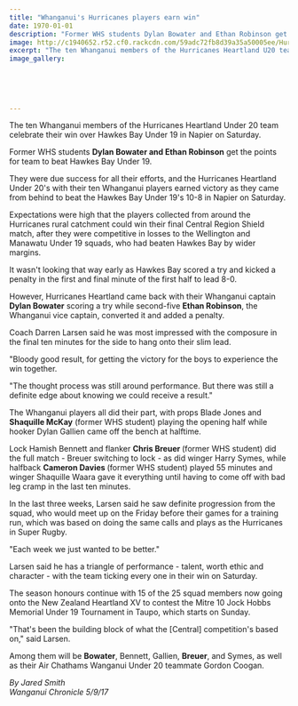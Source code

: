 ```yaml
---
title: "Whanganui's Hurricanes players earn win"
date: 1970-01-01
description: "Former WHS students Dylan Bowater and Ethan Robinson get the points for team to beat Hawkes Bay Under 19..."
image: http://c1940652.r52.cf0.rackcdn.com/59adc72fb8d39a35a50005ee/Hurricanes-U20-Dylan-Bowater-Sept-2017.jpg
excerpt: "The ten Whanganui members of the Hurricanes Heartland U20 team celebrate their win over Hawkes Bay U19 in Napier on Saturday. Former WHS students Dylan Bowater and Ethan Robinson get the points."
image_gallery:
    
    
    
    
    
---
```


<p>The ten Whanganui members of the Hurricanes Heartland Under 20 team celebrate their win over Hawkes Bay Under 19 in Napier on Saturday.</p>
<p><span>Former WHS students <strong>Dylan Bowater and Ethan Robinson</strong> get the points for team to beat Hawkes Bay Under 19.</span></p>
<p class="element element-paragraph">They were due success for all their efforts, and the Hurricanes Heartland Under 20's with their ten Whanganui players earned victory as they came from behind to beat the Hawkes Bay Under 19's 10-8 in Napier on Saturday.</p>
<p class="element element-paragraph">Expectations were high that the players collected from around the Hurricanes rural catchment could win their final Central Region Shield match, after they were competitive in losses to the Wellington and Manawatu Under 19 squads, who had beaten Hawkes Bay by wider margins.</p>
<p class="element element-paragraph">It wasn't looking that way early as Hawkes Bay scored a try and kicked a penalty in the first and final minute of the first half to lead 8-0.</p>
<p class="element element-paragraph">However, Hurricanes Heartland came back with their Whanganui captain <strong>Dylan Bowater</strong> scoring a try while second-five <strong>Ethan Robinson</strong>, the Whanganui vice captain, converted it and added a penalty.</p>
<p class="element element-paragraph">Coach Darren Larsen said he was most impressed with the composure in the final ten minutes for the side to hang onto their slim lead.</p>
<p class="element element-paragraph">"Bloody good result, for getting the victory for the boys to experience the win together.</p>
<p class="element element-paragraph">"The thought process was still around performance. But there was still a definite edge about knowing we could receive a result."</p>
<p class="element element-paragraph">The Whanganui players all did their part, with props Blade Jones and <strong>Shaquille McKay</strong>&nbsp;(former WHS student) playing the opening half while hooker Dylan Gallien came off the bench at halftime.</p>
<p class="element element-paragraph">Lock Hamish Bennett and flanker <strong>Chris Breuer </strong>(former WHS student) did the full match - Breuer switching to lock - as did winger Harry Symes, while halfback <strong>Cameron Davies&nbsp;</strong>(former WHS student) played 55 minutes and winger Shaquille Waara gave it everything until having to come off with bad leg cramp in the last ten minutes.</p>
<p class="element element-paragraph">In the last three weeks, Larsen said he saw definite progression from the squad, who would meet up on the Friday before their games for a training run, which was based on doing the same calls and plays as the Hurricanes in Super Rugby.</p>
<p class="element element-paragraph">"Each week we just wanted to be better."</p>
<p class="element element-paragraph">Larsen said he has a triangle of performance - talent, worth ethic and character - with the team ticking every one in their win on Saturday.</p>
<p class="element element-paragraph">The season honours continue with 15 of the 25 squad members now going onto the New Zealand Heartland XV to contest the Mitre 10 Jock Hobbs Memorial Under 19 Tournament in Taupo, which starts on Sunday.</p>
<p class="element element-paragraph">"That's been the building block of what the [Central] competition's based on," said Larsen.</p>
<p class="element element-paragraph">Among them will be <strong>Bowater</strong>, Bennett, Gallien, <strong>Breuer</strong>, and Symes, as well as their Air Chathams Wanganui Under 20 teammate Gordon Coogan.</p>
<p><em>By Jared Smith<br />Wanganui Chronicle 5/9/17</em></p>

